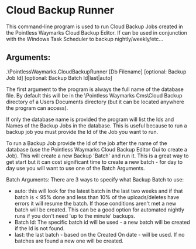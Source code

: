 # Cloud Backup Runner

This command-line program is used to run Cloud Backup Jobs created in the Pointless Waymarks Cloud Backup Editor. If can be used in conjunction with the Windows Task Scheduler to backup nightly/weekly/etc...

## Arguments:

.\PointlessWaymarks.CloudBackupRunner [Db Filename] [optional: Backup Job Id] [optional: Backup Batch Id|last|auto]

The first argument to the program is always the full name of the database file. By default this will be in the \Pointless Waymarks Cms\Cloud Backup directory of a Users Documents directory (but it can be located anywhere the program can access).

If only the database name is provided the program will list the Ids and Names of the Backup Jobs in the database. This is useful because to run a backup job you must provide the Id of the Job you want to run.

To run a Backup Job provide the Id of the job after the name of the database (use the Pointless Waymarks Cloud Backup Editor Gui to create a Job). This will create a new Backup 'Batch' and run it. This is a great way to get start but it can cost significant time to create a new batch - for day to day use you will want to use one of the Batch Arguments.

Batch Arguments: There are 3 ways to specify what Backup Batch to use:
  - auto: this will look for the latest batch in the last two weeks and if that batch is < 95% done and less than 10% of the uploads/deletes have errors it will resume the batch. If those conditions aren't met a new batch will be created. This can be a good option for automated nightly runs if you don't need 'up to the minute' backups. 
  - Batch Id: The specific batch id will be used - a new batch will be created if the Id is not found.
  - last: the last batch - based on the Created On date - will be used. If no batches are found a new one will be created.
